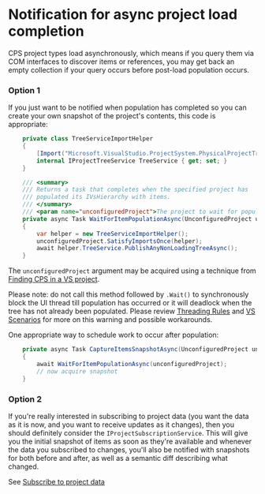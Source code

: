 Notification for async project load completion
==============================================

CPS project types load asynchronously, which means if you query them via
COM interfaces to discover items or references, you may get back an empty
collection if your query occurs before post-load population occurs. 

### Option 1

If you just want to be notified when population has completed so you can
create your own snapshot of the project's contents, this code is appropriate:

```csharp
    private class TreeServiceImportHelper
    {
        [Import("Microsoft.VisualStudio.ProjectSystem.PhysicalProjectTreeService")]
        internal IProjectTreeService TreeService { get; set; }
    }

    /// <summary>
    /// Returns a task that completes when the specified project has
    /// populated its IVsHierarchy with items.
    /// </summary>
    /// <param name="unconfiguredProject">The project to wait for population.</param>
    private async Task WaitForItemPopulationAsync(UnconfiguredProject unconfiguredProject)
    {
        var helper = new TreeServiceImportHelper();
        unconfiguredProject.SatisfyImportsOnce(helper);
        await helper.TreeService.PublishAnyNonLoadingTreeAsync();
    }
```

The `unconfiguredProject` argument may be acquired using a technique from
[Finding CPS in a VS project](finding_CPS_in_a_VS_project.md).

Please note: do not call this method followed by `.Wait()` to synchronously
block the UI thread till population has occurred or it will deadlock
when the tree has not already been populated. Please review 
[Threading Rules](../overview/3_threading_rules.md) and [VS Scenarios](../overview/cookbook.md)
for more on this warning and possible workarounds.

One appropriate way to schedule work to occur after population:

```csharp
    private async Task CaptureItemsSnapshotAsync(UnconfiguredProject unconfiguredProject)
    {
        await WaitForItemPopulationAsync(unconfiguredProject);
        // now acquire snapshot
    }
```

### Option 2

If you're really interested in subscribing to project data (you want the
data as it is now, and you want to receive updates as it changes), then
you should definitely consider the `IProjectSubscriptionService`. This will
give you the initial snapshot of items as soon as they're available and
whenever the data you subscribed to changes, you'll also be notified with
snapshots for both before and after, as well as a semantic diff describing
what changed.

See [Subscribe to project data](subscribe_to_project_data.md)
